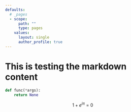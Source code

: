 ```yaml
---
defaults:
  # _pages
  - scope:
      path: ""
      type: pages
    values:
      layout: single
      author_profile: true
---
```


# This is testing the markdown content

```python
def func(*args):
    return None
```

$$
1+ e^{i\pi} = 0
$$
